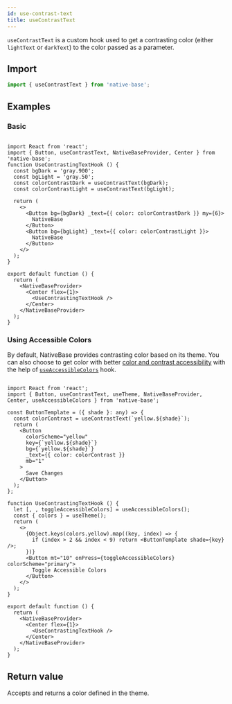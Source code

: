 ```yaml
---
id: use-contrast-text
title: useContrastText
---
```


`useContrastText` is a custom hook used to get a contrasting color (either `lightText` or `darkText`) to the color passed as a parameter.

## Import

```jsx
import { useContrastText } from 'native-base';
```

## Examples

### Basic

```SnackPlayer name=useContrastText

import React from 'react';
import { Button, useContrastText, NativeBaseProvider, Center } from 'native-base';
function UseContrastingTextHook () {
  const bgDark = 'gray.900';
  const bgLight = 'gray.50';
  const colorContrastDark = useContrastText(bgDark);
  const colorContrastLight = useContrastText(bgLight);

  return (
    <>
      <Button bg={bgDark} _text={{ color: colorContrastDark }} my={6}>
        NativeBase
      </Button>
      <Button bg={bgLight} _text={{ color: colorContrastLight }}>
        NativeBase
      </Button>
    </>
  );
}

export default function () {
  return (
    <NativeBaseProvider>
      <Center flex={1}>
        <UseContrastingTextHook />
      </Center>
    </NativeBaseProvider>
  );
}
```

### Using Accessible Colors

By default, NativeBase provides contrasting color based on its theme. You can also choose to get color with better [color and contrast accessibility](https://web.dev/color-and-contrast-accessibility/) with the help of [`useAccessibleColors`](useAccessibleColors.md) hook.

```SnackPlayer name=usingAccessibleColors

import React from 'react';
import { Button, useContrastText, useTheme, NativeBaseProvider, Center, useAccessibleColors } from 'native-base';

const ButtonTemplate = ({ shade }: any) => {
  const colorContrast = useContrastText(`yellow.${shade}`);
  return (
    <Button
      colorScheme="yellow"
      key={`yellow.${shade}`}
      bg={`yellow.${shade}`}
      _text={{ color: colorContrast }}
      mb="1"
    >
      Save Changes
    </Button>
  );
};

function UseContrastingTextHook () {
  let [, , toggleAccessibleColors] = useAccessibleColors();
  const { colors } = useTheme();
  return (
    <>
      {Object.keys(colors.yellow).map((key, index) => {
        if (index > 2 && index < 9) return <ButtonTemplate shade={key} />;
      })}
      <Button mt="10" onPress={toggleAccessibleColors} colorScheme="primary">
        Toggle Accessible Colors
      </Button>
    </>
  );
}

export default function () {
  return (
    <NativeBaseProvider>
      <Center flex={1}>
        <UseContrastingTextHook />
      </Center>
    </NativeBaseProvider>
  );
}
```

## Return value

Accepts and returns a color defined in the theme.
